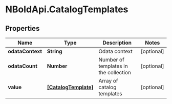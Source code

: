 # NBoldApi.CatalogTemplates

## Properties

Name | Type | Description | Notes
------------ | ------------- | ------------- | -------------
**odataContext** | **String** | Odata context | [optional] 
**odataCount** | **Number** | Number of templates in the collection | [optional] 
**value** | [**[CatalogTemplate]**](CatalogTemplate.md) | Array of catalog templates | [optional] 



